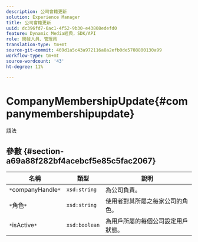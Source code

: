 ```yaml
---
description: 公司會籍更新
solution: Experience Manager
title: 公司會籍更新
uuid: dc396fd7-6ac1-4f52-9b30-e43808edefd0
feature: Dynamic Media經典，SDK/API
role: 開發人員、管理員
translation-type: tm+mt
source-git-commit: 469d1a5c43a972116a8a2efb0de5708800130a99
workflow-type: tm+mt
source-wordcount: '43'
ht-degree: 11%

---
```



# CompanyMembershipUpdate{#companymembershipupdate}

語法

## 參數 {#section-a69a88f282bf4acebcf5e85c5fac2067}

| 名稱 | 類型 | 說明 |
|---|---|---|
| `*`companyHandle`*` | `xsd:string` | 為公司負責。 |
| `*`角色`*` | `xsd:string` | 使用者對其所屬之每家公司的角色。 |
| `*`isActive`*` | `xsd:boolean` | 為用戶所屬的每個公司設定用戶狀態。 |

